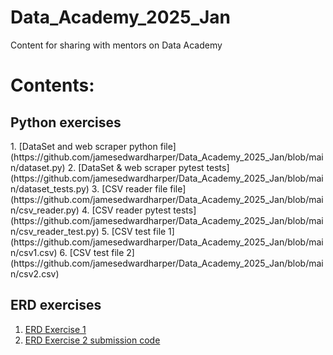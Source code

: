 # Data_Academy_2025_Jan
Content for sharing with mentors on Data Academy

<h1>Contents:</h1>

<h2>Python exercises</h2>
1. [DataSet and web scraper python file](https://github.com/jamesedwardharper/Data_Academy_2025_Jan/blob/main/dataset.py)
2. [DataSet & web scraper pytest tests](https://github.com/jamesedwardharper/Data_Academy_2025_Jan/blob/main/dataset_tests.py)
3. [CSV reader file file](https://github.com/jamesedwardharper/Data_Academy_2025_Jan/blob/main/csv_reader.py)
4. [CSV reader pytest tests](https://github.com/jamesedwardharper/Data_Academy_2025_Jan/blob/main/csv_reader_test.py)
5. [CSV test file 1](https://github.com/jamesedwardharper/Data_Academy_2025_Jan/blob/main/csv1.csv)
6. [CSV test file 2](https://github.com/jamesedwardharper/Data_Academy_2025_Jan/blob/main/csv2.csv)

<h2>ERD exercises</h2>

1. [ERD Exercise 1](https://github.com/jamesedwardharper/Data_Academy_2025_Jan/blob/main/Exercise%201.png)
2. [ERD Exercise 2 submission code](https://github.com/jamesedwardharper/Data_Academy_2025_Jan/blob/main/erd_exercise_2)
